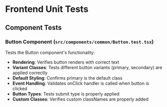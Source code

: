 # Frontend Unit Tests 

## Component Tests

### Button Component (`src/components/common/Button.test.tsx`)

Tests the Button component's functionality:

- **Rendering**: Verifies button renders with correct text
- **Variant Classes**: Tests different button variants (primary, secondary) are applied correctly
- **Default Styling**: Confirms primary is the default class
- **Event Handling**: Validates onClick handler is called when button is clicked
- **Button Types**: Tests submit type is properly applied
- **Custom Classes**: Verifies custom classNames are properly added

